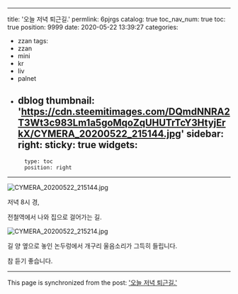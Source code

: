 
---
title: '오늘 저녁 퇴근길.'
permlink: 6pjrgs
catalog: true
toc_nav_num: true
toc: true
position: 9999
date: 2020-05-22 13:39:27
categories:
- zzan
tags:
- zzan
- mini
- kr
- liv
- palnet
- dblog
thumbnail: 'https://cdn.steemitimages.com/DQmdNNRA2T3Wt3c983Lm1a5goMqoZqUHUTrTcY3HtyjErkX/CYMERA_20200522_215144.jpg'
sidebar:
    right:
        sticky: true
widgets:
    -
        type: toc
        position: right
---


![CYMERA_20200522_215144.jpg](https://cdn.steemitimages.com/DQmdNNRA2T3Wt3c983Lm1a5goMqoZqUHUTrTcY3HtyjErkX/CYMERA_20200522_215144.jpg)

저녁 8시 경,

전철역에서 나와 집으로 걸어가는 길.

![CYMERA_20200522_215214.jpg](https://cdn.steemitimages.com/DQmbGhFJopqX4VHCGs3Ww77PZpJDjcQfBVVi2oq7VRvvYzF/CYMERA_20200522_215214.jpg)

길 양 옆으로 놓인 논두렁에서 개구리 울음소리가 그득히 들립니다.

참 듣기 좋습니다.

- - -

This page is synchronized from the post: ['오늘 저녁 퇴근길.'](https://steemit.com/@lucky2015/6pjrgs)
